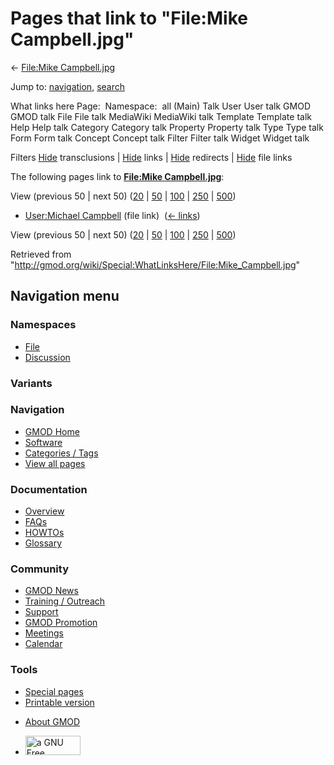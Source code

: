 <div id="mw-page-base" class="noprint">

</div>

<div id="mw-head-base" class="noprint">

</div>

<div id="content" class="mw-body" role="main">

<span id="top"></span>

<div id="mw-js-message" style="display:none;">

</div>



# <span dir="auto">Pages that link to "File:Mike Campbell.jpg"</span>

<div id="bodyContent">

<div id="contentSub">

← [File:Mike
Campbell.jpg](/wiki/File:Mike_Campbell.jpg "File:Mike Campbell.jpg")

</div>

<div id="jump-to-nav" class="mw-jump">

Jump to: [navigation](#mw-navigation), [search](#p-search)

</div>

<div id="mw-content-text">

What links here Page:  Namespace:  all (Main) Talk User User talk GMOD
GMOD talk File File talk MediaWiki MediaWiki talk Template Template talk
Help Help talk Category Category talk Property Property talk Type Type
talk Form Form talk Concept Concept talk Filter Filter talk Widget
Widget talk

Filters
[Hide](/mediawiki/index.php?title=Special:WhatLinksHere/File:Mike_Campbell.jpg&hidetrans=1 "Special:WhatLinksHere/File:Mike Campbell.jpg")
transclusions \|
[Hide](/mediawiki/index.php?title=Special:WhatLinksHere/File:Mike_Campbell.jpg&hidelinks=1 "Special:WhatLinksHere/File:Mike Campbell.jpg")
links \|
[Hide](/mediawiki/index.php?title=Special:WhatLinksHere/File:Mike_Campbell.jpg&hideredirs=1 "Special:WhatLinksHere/File:Mike Campbell.jpg")
redirects \|
[Hide](/mediawiki/index.php?title=Special:WhatLinksHere/File:Mike_Campbell.jpg&hideimages=1 "Special:WhatLinksHere/File:Mike Campbell.jpg")
file links

The following pages link to **[File:Mike
Campbell.jpg](/wiki/File:Mike_Campbell.jpg "File:Mike Campbell.jpg")**:

View (previous 50 \| next 50)
([20](/mediawiki/index.php?title=Special:WhatLinksHere/File:Mike_Campbell.jpg&limit=20 "Special:WhatLinksHere/File:Mike Campbell.jpg")
\|
[50](/mediawiki/index.php?title=Special:WhatLinksHere/File:Mike_Campbell.jpg&limit=50 "Special:WhatLinksHere/File:Mike Campbell.jpg")
\|
[100](/mediawiki/index.php?title=Special:WhatLinksHere/File:Mike_Campbell.jpg&limit=100 "Special:WhatLinksHere/File:Mike Campbell.jpg")
\|
[250](/mediawiki/index.php?title=Special:WhatLinksHere/File:Mike_Campbell.jpg&limit=250 "Special:WhatLinksHere/File:Mike Campbell.jpg")
\|
[500](/mediawiki/index.php?title=Special:WhatLinksHere/File:Mike_Campbell.jpg&limit=500 "Special:WhatLinksHere/File:Mike Campbell.jpg"))

- [User:Michael
  Campbell](/wiki/User:Michael_Campbell "User:Michael Campbell") (file
  link) ‎ <span class="mw-whatlinkshere-tools">([←
  links](/mediawiki/index.php?title=Special:WhatLinksHere&target=User%3AMichael+Campbell "Special:WhatLinksHere"))</span>

View (previous 50 \| next 50)
([20](/mediawiki/index.php?title=Special:WhatLinksHere/File:Mike_Campbell.jpg&limit=20 "Special:WhatLinksHere/File:Mike Campbell.jpg")
\|
[50](/mediawiki/index.php?title=Special:WhatLinksHere/File:Mike_Campbell.jpg&limit=50 "Special:WhatLinksHere/File:Mike Campbell.jpg")
\|
[100](/mediawiki/index.php?title=Special:WhatLinksHere/File:Mike_Campbell.jpg&limit=100 "Special:WhatLinksHere/File:Mike Campbell.jpg")
\|
[250](/mediawiki/index.php?title=Special:WhatLinksHere/File:Mike_Campbell.jpg&limit=250 "Special:WhatLinksHere/File:Mike Campbell.jpg")
\|
[500](/mediawiki/index.php?title=Special:WhatLinksHere/File:Mike_Campbell.jpg&limit=500 "Special:WhatLinksHere/File:Mike Campbell.jpg"))

</div>

<div class="printfooter">

Retrieved from
"<http://gmod.org/wiki/Special:WhatLinksHere/File:Mike_Campbell.jpg>"

</div>

<div id="catlinks" class="catlinks catlinks-allhidden">

</div>

<div class="visualClear">

</div>

</div>

</div>

<div id="mw-navigation">

## Navigation menu

<div id="mw-head">



<div id="left-navigation">

<div id="p-namespaces" class="vectorTabs" role="navigation"
aria-labelledby="p-namespaces-label">

### Namespaces

- <span id="ca-nstab-image"><a href="/wiki/File:Mike_Campbell.jpg" accesskey="c"
  title="View the file page [c]">File</a></span>
- <span id="ca-talk"><a
  href="/mediawiki/index.php?title=File_talk:Mike_Campbell.jpg&amp;action=edit&amp;redlink=1"
  accesskey="t"
  title="Discussion about the content page [t]">Discussion</a></span>

</div>

<div id="p-variants" class="vectorMenu emptyPortlet" role="navigation"
aria-labelledby="p-variants-label">

### 

### Variants[](#)

<div class="menu">

</div>

</div>

</div>

<div id="right-navigation">





</div>



</div>

</div>

</div>

<div id="mw-panel">

<div id="p-logo" role="banner">

<a href="/wiki/Main_Page"
style="background-image: url(http://gmod.org/images/GMOD-cogs.png);"
title="Visit the main page"></a>

</div>

<div id="p-Navigation" class="portal" role="navigation"
aria-labelledby="p-Navigation-label">

### Navigation

<div class="body">

- <span id="n-GMOD-Home">[GMOD Home](/wiki/Main_Page)</span>
- <span id="n-Software">[Software](/wiki/GMOD_Components)</span>
- <span id="n-Categories-.2F-Tags">[Categories /
  Tags](/wiki/Categories)</span>
- <span id="n-View-all-pages">[View all
  pages](/wiki/Special:AllPages)</span>

</div>

</div>

<div id="p-Documentation" class="portal" role="navigation"
aria-labelledby="p-Documentation-label">

### Documentation

<div class="body">

- <span id="n-Overview">[Overview](/wiki/Overview)</span>
- <span id="n-FAQs">[FAQs](/wiki/Category:FAQ)</span>
- <span id="n-HOWTOs">[HOWTOs](/wiki/Category:HOWTO)</span>
- <span id="n-Glossary">[Glossary](/wiki/Glossary)</span>

</div>

</div>

<div id="p-Community" class="portal" role="navigation"
aria-labelledby="p-Community-label">

### Community

<div class="body">

- <span id="n-GMOD-News">[GMOD News](/wiki/GMOD_News)</span>
- <span id="n-Training-.2F-Outreach">[Training /
  Outreach](/wiki/Training_and_Outreach)</span>
- <span id="n-Support">[Support](/wiki/Support)</span>
- <span id="n-GMOD-Promotion">[GMOD
  Promotion](/wiki/GMOD_Promotion)</span>
- <span id="n-Meetings">[Meetings](/wiki/Meetings)</span>
- <span id="n-Calendar">[Calendar](/wiki/Calendar)</span>

</div>

</div>

<div id="p-tb" class="portal" role="navigation"
aria-labelledby="p-tb-label">

### Tools

<div class="body">

- <span id="t-specialpages"><a href="/wiki/Special:SpecialPages" accesskey="q"
  title="A list of all special pages [q]">Special pages</a></span>
- <span id="t-print"><a
  href="/mediawiki/index.php?title=Special:WhatLinksHere/File:Mike_Campbell.jpg&amp;printable=yes"
  rel="alternate" accesskey="p"
  title="Printable version of this page [p]">Printable version</a></span>

</div>

</div>

</div>

</div>

<div id="footer" role="contentinfo">

- <span id="footer-places-about">[About
  GMOD](/wiki/GMOD:About "GMOD:About")</span>

<!-- -->

- <span id="footer-copyrightico">[<img src="http://www.gnu.org/graphics/gfdl-logo-small.png" width="88"
  height="31" alt="a GNU Free Documentation License" />](http://www.gnu.org/licenses/fdl-1.3.html)</span>




</div>
